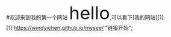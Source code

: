 #欢迎来到我的第一个网站
<font size="25">hello</font>,可以看下[我的网站][1];
[1]:https://windyichen.github.io/mysee/ "链接开始";
